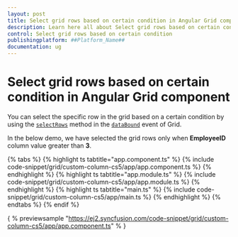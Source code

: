 ```yaml
---
layout: post
title: Select grid rows based on certain condition in Angular Grid component | Syncfusion
description: Learn here all about Select grid rows based on certain condition in Syncfusion ##Platform_Name## Grid component of Syncfusion Essential JS 2 and more.
control: Select grid rows based on certain condition 
publishingplatform: ##Platform_Name##
documentation: ug
---
```


# Select grid rows based on certain condition in Angular Grid component

You can select the specific row in the grid based on a certain condition by using the [`selectRows`](../../api/grid/#selectrows) method in the [`dataBound`](../../api/grid/#databound) event of Grid.

In the below demo, we have selected the grid rows only when **EmployeeID** column value greater than **3**.

{% tabs %}
{% highlight ts tabtitle="app.component.ts" %}
{% include code-snippet/grid/custom-column-cs5/app/app.component.ts %}
{% endhighlight %}
{% highlight ts tabtitle="app.module.ts" %}
{% include code-snippet/grid/custom-column-cs5/app/app.module.ts %}
{% endhighlight %}
{% highlight ts tabtitle="main.ts" %}
{% include code-snippet/grid/custom-column-cs5/app/main.ts %}
{% endhighlight %}
{% endtabs %}
{% endif %}
  
{ % previewsample "https://ej2.syncfusion.com/code-snippet/grid/custom-column-cs5/app/app.component.ts" % }